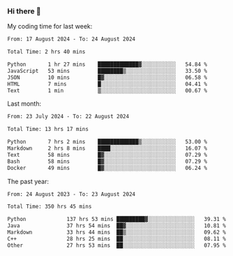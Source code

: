 ### Hi there 👋

My coding time for last week:

<!--START_SECTION:week-->

```txt
From: 17 August 2024 - To: 24 August 2024

Total Time: 2 hrs 40 mins

Python       1 hr 27 mins    █████████████▓░░░░░░░░░░░   54.84 %
JavaScript   53 mins         ████████▒░░░░░░░░░░░░░░░░   33.50 %
JSON         10 mins         █▓░░░░░░░░░░░░░░░░░░░░░░░   06.58 %
HTML         7 mins          █░░░░░░░░░░░░░░░░░░░░░░░░   04.41 %
Text         1 min           ▒░░░░░░░░░░░░░░░░░░░░░░░░   00.67 %
```

<!--END_SECTION:week-->

Last month:

<!--START_SECTION:month-->

```txt
From: 23 July 2024 - To: 22 August 2024

Total Time: 13 hrs 17 mins

Python       7 hrs 2 mins    █████████████▒░░░░░░░░░░░   53.00 %
Markdown     2 hrs 8 mins    ████░░░░░░░░░░░░░░░░░░░░░   16.07 %
Text         58 mins         █▓░░░░░░░░░░░░░░░░░░░░░░░   07.29 %
Bash         58 mins         █▓░░░░░░░░░░░░░░░░░░░░░░░   07.29 %
Docker       49 mins         █▓░░░░░░░░░░░░░░░░░░░░░░░   06.24 %
```

<!--END_SECTION:month-->

The past year:

<!--START_SECTION:year-->

```txt
From: 24 August 2023 - To: 23 August 2024

Total Time: 350 hrs 45 mins

Python             137 hrs 53 mins █████████▓░░░░░░░░░░░░░░░   39.31 %
Java               37 hrs 54 mins  ██▓░░░░░░░░░░░░░░░░░░░░░░   10.81 %
Markdown           33 hrs 44 mins  ██▒░░░░░░░░░░░░░░░░░░░░░░   09.62 %
C++                28 hrs 25 mins  ██░░░░░░░░░░░░░░░░░░░░░░░   08.11 %
Other              27 hrs 53 mins  ██░░░░░░░░░░░░░░░░░░░░░░░   07.95 %
```

<!--END_SECTION:year-->
